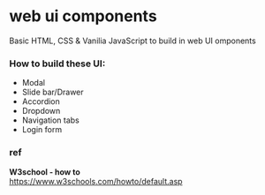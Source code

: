 # web ui components
Basic HTML, CSS & Vanilia JavaScript to build in web UI omponents

### How to build these UI:
- Modal
- Slide bar/Drawer
- Accordion
- Dropdown
- Navigation tabs
- Login form


### ref 

**W3school - how to** \
https://www.w3schools.com/howto/default.asp
